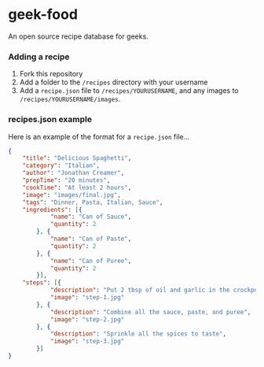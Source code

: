 geek-food
=========
An open source recipe database for geeks. 

### Adding a recipe
1. Fork this repository
2. Add a folder to the `/recipes` directory with your username
3. Add a `recipe.json` file to `/recipes/YOURUSERNAME`, and any images to `/recipes/YOURUSERNAME/images`.

### recipes.json example
Here is an example of the format for a `recipe.json` file...

```json
{
    "title": "Delicious Spaghetti",
    "category": "Italian",
    "author": "Jonathan Creamer",
    "prepTime": "20 minutes",
    "cookTime": "At least 2 hours",
    "image": "images/final.jpg",
    "tags": "Dinner, Pasta, Italian, Sauce",
    "ingredients": [{
            "name": "Can of Sauce",
            "quantity": 2
        }, {
            "name": "Can of Paste",
            "quantity": 2
        }, {
            "name": "Can of Puree",
            "quantity": 2
        }],
    "steps": [{
            "description": "Put 2 tbsp of oil and garlic in the crockpot",
            "image": "step-1.jpg"
        }, {
            "description": "Combine all the sauce, paste, and puree",
            "image": "step-2.jpg"
        }, {
            "description": "Sprinkle all the spices to taste",
            "image": "step-3.jpg"
        }]
}

```